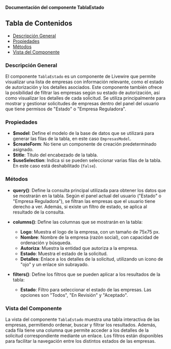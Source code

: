 **Documentación del componente TablaEstado**

## Tabla de Contenidos
- [Descripción General](#descripción-general)
- [Propiedades](#propiedades)
- [Métodos](#métodos)
- [Vista del Componente](#vista-del-componente)

### Descripción General
El componente `TablaEstado` es un componente de Livewire que permite visualizar una lista de empresas con información relevante, como el estado de autorización y los detalles asociados. Este componente también ofrece la posibilidad de filtrar las empresas según su estado de autorización, así como visualizar los detalles de cada solicitud. Se utiliza principalmente para mostrar y gestionar solicitudes de empresas dentro del panel del usuario que tiene permisos de "Estado" o "Empresa Reguladora".

### Propiedades
- **$model**: Define el modelo de la base de datos que se utilizará para generar las filas de la tabla, en este caso `EmpresasModel`.
- **$createForm**: No tiene un componente de creación predeterminado asignado.
- **$title**: Título del encabezado de la tabla.
- **$useSelection**: Indica si se pueden seleccionar varias filas de la tabla. En este caso está deshabilitado (`false`).

### Métodos
- **query()**: Define la consulta principal utilizada para obtener los datos que se mostrarán en la tabla. Según el panel actual del usuario ("Estado" o "Empresa Reguladora"), se filtran las empresas que el usuario tiene derecho a ver. Además, si existe un filtro de estado, se aplica al resultado de la consulta.

- **columns()**: Define las columnas que se mostrarán en la tabla:
  - **Logo**: Muestra el logo de la empresa, con un tamaño de 75x75 px.
  - **Nombre**: Nombre de la empresa (razón social), con capacidad de ordenación y búsqueda.
  - **Autoriza**: Muestra la entidad que autoriza a la empresa.
  - **Estado**: Muestra el estado de la solicitud.
  - **Detalles**: Enlace a los detalles de la solicitud, utilizando un ícono de "ojo" y un enlace sin subrayado.

- **filters()**: Define los filtros que se pueden aplicar a los resultados de la tabla:
  - **Estado**: Filtro para seleccionar el estado de las empresas. Las opciones son "Todos", "En Revisión" y "Aceptado".

### Vista del Componente
La vista del componente `TablaEstado` muestra una tabla interactiva de las empresas, permitiendo ordenar, buscar y filtrar los resultados. Además, cada fila tiene una columna que permite acceder a los detalles de la solicitud correspondiente mediante un enlace. Los filtros están disponibles para facilitar la navegación entre los distintos estados de las empresas.

